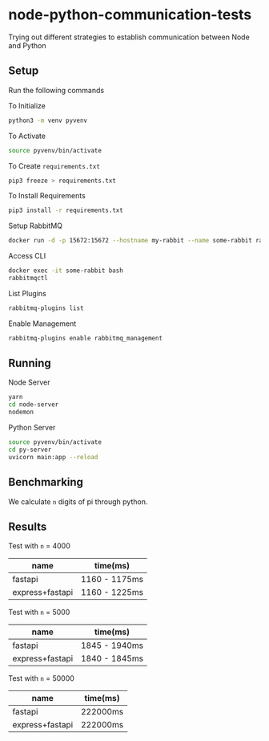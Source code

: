 # node-python-communication-tests

Trying out different strategies to establish communication between Node and Python

## Setup

Run the following commands

To Initialize

```bash
python3 -m venv pyvenv
```

To Activate

```bash
source pyvenv/bin/activate
```

To Create `requirements.txt`

```bash
pip3 freeze > requirements.txt
```

To Install Requirements

```bash
pip3 install -r requirements.txt
```

Setup RabbitMQ

```bash
docker run -d -p 15672:15672 --hostname my-rabbit --name some-rabbit rabbitmq:3-management
```

Access CLI

```bash
docker exec -it some-rabbit bash
rabbitmqctl
```

List Plugins

```bash
rabbitmq-plugins list
```

Enable Management

```bash
rabbitmq-plugins enable rabbitmq_management
```

## Running

Node Server

```bash
yarn
cd node-server
nodemon
```

Python Server

```bash
source pyvenv/bin/activate
cd py-server
uvicorn main:app --reload
```

## Benchmarking

We calculate `n` digits of pi through python.

## Results

Test with `n` = 4000

| name            | time(ms)      |
| --------------- | ------------- |
| fastapi         | 1160 - 1175ms |
| express+fastapi | 1160 - 1225ms |

Test with `n` = 5000

| name            | time(ms)      |
| --------------- | ------------- |
| fastapi         | 1845 - 1940ms |
| express+fastapi | 1840 - 1845ms |

Test with `n` = 50000

| name            | time(ms)      |
| --------------- | ------------- |
| fastapi         | 222000ms |
| express+fastapi | 222000ms |